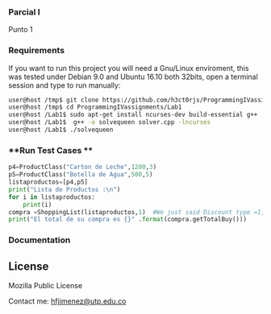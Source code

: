### Parcial I
Punto 1

### **Requirements**

If you want to run this project you will need a Gnu/Linux enviroment, this was tested under Debian 9.0  and Ubuntu 16.10 both 32bits, open a terminal session and type to run manually:

```sh
user@host /tmp$ git clone https://github.com/h3ct0rjs/ProgrammingIVassignments
user@host /tmp$ cd ProgrammingIVassignments/Lab1
user@host /Lab1$ sudo apt-get install ncurses-dev build-essential g++ 
user@host /Lab1$  g++ -o solvequeen solver.cpp -lncurses
user@host /Lab1$ ./solvequeen
```
### **Run Test Cases **
```python 
p4=ProductClass("Carton de Leche",1200,3)
p5=ProductClass("Botella de Agua",500,5)
listaproductos=[p4,p5]
print("Lista de Productos :\n")
for i in listaproductos:
	print(i)
compra =ShoppingList(listaproductos,1)	#We just said Discount type =1, means 3x2
print("El total de su compra es {}" .format(compra.getTotalBuy()))
```

### Documentation
 
License
---
Mozilla Public License

Contact me: hfjimenez@utp.edu.co